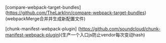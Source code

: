 

[compare-webpack-target-bundles]
(https://github.com/TheLarkInn/compare-webpack-target-bundles)(webpackMerge合并并生成新配置文件)

[chunk-manifest-webpack-plugin]
(https://github.com/soundcloud/chunk-manifest-webpack-plugin)(生产一个入口js防止vendor每次变动hash)
